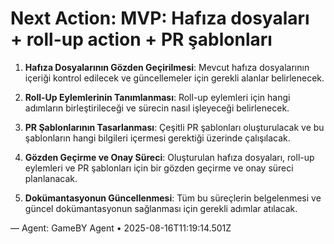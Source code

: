 # Next Action: MVP: Hafıza dosyaları + roll-up action + PR şablonları

1. **Hafıza Dosyalarının Gözden Geçirilmesi**: Mevcut hafıza dosyalarının içeriği kontrol edilecek ve güncellemeler için gerekli alanlar belirlenecek.

2. **Roll-Up Eylemlerinin Tanımlanması**: Roll-up eylemleri için hangi adımların birleştirileceği ve sürecin nasıl işleyeceği belirlenecek.

3. **PR Şablonlarının Tasarlanması**: Çeşitli PR şablonları oluşturulacak ve bu şablonların hangi bilgileri içermesi gerektiği üzerinde çalışılacak.

4. **Gözden Geçirme ve Onay Süreci**: Oluşturulan hafıza dosyaları, roll-up eylemleri ve PR şablonları için bir gözden geçirme ve onay süreci planlanacak.

5. **Dokümantasyonun Güncellenmesi**: Tüm bu süreçlerin belgelenmesi ve güncel dokümantasyonun sağlanması için gerekli adımlar atılacak.

— Agent: GameBY Agent • 2025-08-16T11:19:14.501Z
